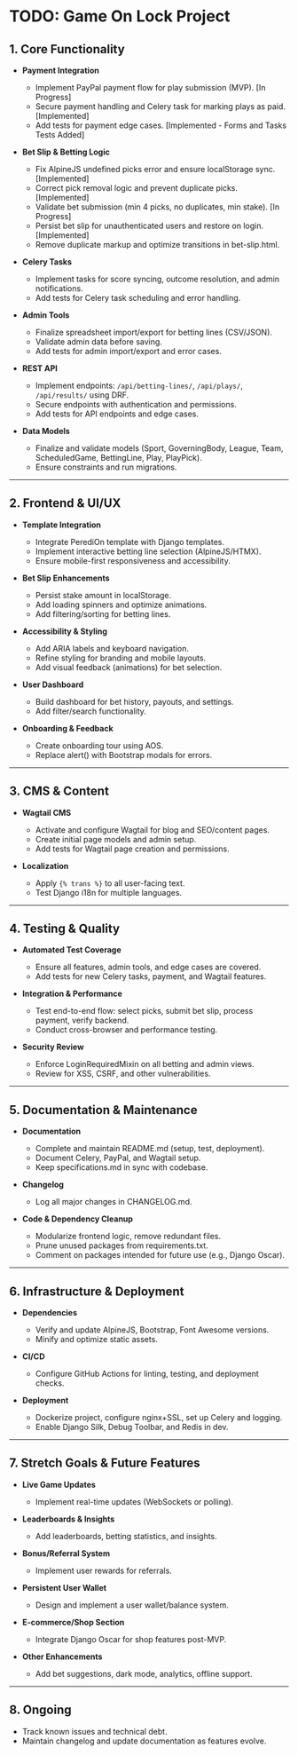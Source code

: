 # TODO: Game On Lock Project

## 1. Core Functionality

- **Payment Integration**
  - Implement PayPal payment flow for play submission (MVP). [In Progress]
  - Secure payment handling and Celery task for marking plays as paid. [Implemented]
  - Add tests for payment edge cases. [Implemented - Forms and Tasks Tests Added]

- **Bet Slip & Betting Logic**
  - Fix AlpineJS undefined picks error and ensure localStorage sync. [Implemented]
  - Correct pick removal logic and prevent duplicate picks. [Implemented]
  - Validate bet submission (min 4 picks, no duplicates, min stake). [In Progress]
  - Persist bet slip for unauthenticated users and restore on login. [Implemented]
  - Remove duplicate markup and optimize transitions in bet-slip.html.

- **Celery Tasks**
  - Implement tasks for score syncing, outcome resolution, and admin notifications.
  - Add tests for Celery task scheduling and error handling.

- **Admin Tools**
  - Finalize spreadsheet import/export for betting lines (CSV/JSON).
  - Validate admin data before saving.
  - Add tests for admin import/export and error cases.

- **REST API**
  - Implement endpoints: `/api/betting-lines/`, `/api/plays/`, `/api/results/` using DRF.
  - Secure endpoints with authentication and permissions.
  - Add tests for API endpoints and edge cases.

- **Data Models**
  - Finalize and validate models (Sport, GoverningBody, League, Team, ScheduledGame, BettingLine, Play, PlayPick).
  - Ensure constraints and run migrations.

---

## 2. Frontend & UI/UX

- **Template Integration**
  - Integrate PerediOn template with Django templates.
  - Implement interactive betting line selection (AlpineJS/HTMX).
  - Ensure mobile-first responsiveness and accessibility.

- **Bet Slip Enhancements**
  - Persist stake amount in localStorage.
  - Add loading spinners and optimize animations.
  - Add filtering/sorting for betting lines.

- **Accessibility & Styling**
  - Add ARIA labels and keyboard navigation.
  - Refine styling for branding and mobile layouts.
  - Add visual feedback (animations) for bet selection.

- **User Dashboard**
  - Build dashboard for bet history, payouts, and settings.
  - Add filter/search functionality.

- **Onboarding & Feedback**
  - Create onboarding tour using AOS.
  - Replace alert() with Bootstrap modals for errors.

---

## 3. CMS & Content

- **Wagtail CMS**
  - Activate and configure Wagtail for blog and SEO/content pages.
  - Create initial page models and admin setup.
  - Add tests for Wagtail page creation and permissions.

- **Localization**
  - Apply `{% trans %}` to all user-facing text.
  - Test Django i18n for multiple languages.

---

## 4. Testing & Quality

- **Automated Test Coverage**
  - Ensure all features, admin tools, and edge cases are covered.
  - Add tests for new Celery tasks, payment, and Wagtail features.

- **Integration & Performance**
  - Test end-to-end flow: select picks, submit bet slip, process payment, verify backend.
  - Conduct cross-browser and performance testing.

- **Security Review**
  - Enforce LoginRequiredMixin on all betting and admin views.
  - Review for XSS, CSRF, and other vulnerabilities.

---

## 5. Documentation & Maintenance

- **Documentation**
  - Complete and maintain README.md (setup, test, deployment).
  - Document Celery, PayPal, and Wagtail setup.
  - Keep specifications.md in sync with codebase.

- **Changelog**
  - Log all major changes in CHANGELOG.md.

- **Code & Dependency Cleanup**
  - Modularize frontend logic, remove redundant files.
  - Prune unused packages from requirements.txt.
  - Comment on packages intended for future use (e.g., Django Oscar).

---

## 6. Infrastructure & Deployment

- **Dependencies**
  - Verify and update AlpineJS, Bootstrap, Font Awesome versions.
  - Minify and optimize static assets.

- **CI/CD**
  - Configure GitHub Actions for linting, testing, and deployment checks.

- **Deployment**
  - Dockerize project, configure nginx+SSL, set up Celery and logging.
  - Enable Django Silk, Debug Toolbar, and Redis in dev.

---

## 7. Stretch Goals & Future Features

- **Live Game Updates**
  - Implement real-time updates (WebSockets or polling).

- **Leaderboards & Insights**
  - Add leaderboards, betting statistics, and insights.

- **Bonus/Referral System**
  - Implement user rewards for referrals.

- **Persistent User Wallet**
  - Design and implement a user wallet/balance system.

- **E-commerce/Shop Section**
  - Integrate Django Oscar for shop features post-MVP.

- **Other Enhancements**
  - Add bet suggestions, dark mode, analytics, offline support.

---

## 8. Ongoing

- Track known issues and technical debt.
- Maintain changelog and update documentation as features evolve.
